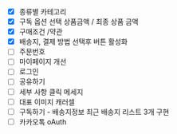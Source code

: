 - [x] 종류별 카테고리
- [x] 구독 옵션 선택 상품금액 / 최종 상품 금액
- [x] 구매조건 /약관
- [x] 배송지, 결제 방법 선택후 버튼 활성화
- [ ] 주문번호
- [ ] 마이페이지 개선
- [ ] 로그인
- [ ] 공유하기
- [ ] 세부 사항 클릭 메세지
- [ ] 대표 이미지 캐러셀
- [ ] 구독하기 - 배송지정보 최근 배송지 리스트 3개 구현
- [ ] 카카오톡 oAuth

